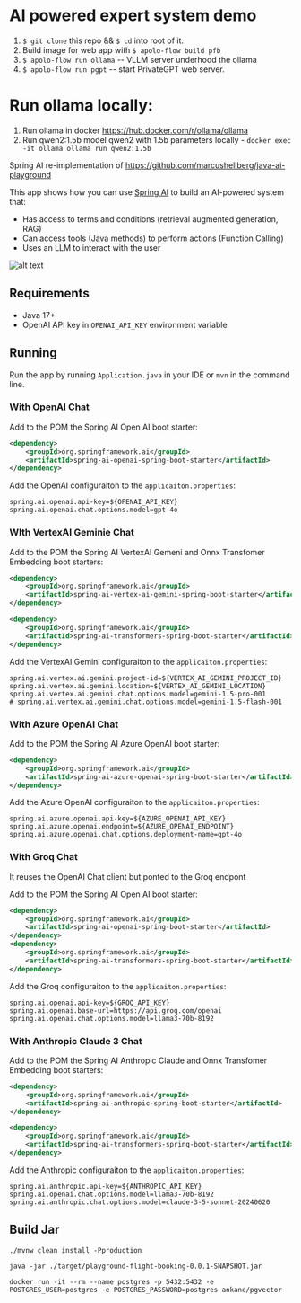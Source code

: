 # AI powered expert system demo
1. `$ git clone` this repo && `$ cd` into root of it.
2.  Build image for web app with `$ apolo-flow build pfb`
3. `$ apolo-flow run ollama` -- VLLM server underhood the ollama
4.  `$ apolo-flow run pgpt` -- start PrivateGPT web server.

# Run ollama locally:
1. Run ollama in docker https://hub.docker.com/r/ollama/ollama
2. Run qwen2:1.5b model qwen2 with 1.5b parameters locally - ```docker exec -it ollama ollama run qwen2:1.5b```

Spring AI re-implementation of https://github.com/marcushellberg/java-ai-playground

This app shows how you can use [Spring AI](https://github.com/spring-projects/spring-ai) to build an AI-powered system that:

- Has access to terms and conditions (retrieval augmented generation, RAG)
- Can access tools (Java methods) to perform actions (Function Calling)
- Uses an LLM to interact with the user

![alt text](diagram.jpg)

## Requirements

- Java 17+
- OpenAI API key in `OPENAI_API_KEY` environment variable

## Running

Run the app by running `Application.java` in your IDE or `mvn` in the command line.

### With OpenAI Chat

Add to the POM the Spring AI Open AI boot starter:

```xml
<dependency>
    <groupId>org.springframework.ai</groupId>
    <artifactId>spring-ai-openai-spring-boot-starter</artifactId>
</dependency>
```

Add the OpenAI configuraiton to the `applicaiton.properties`:

```
spring.ai.openai.api-key=${OPENAI_API_KEY}
spring.ai.openai.chat.options.model=gpt-4o
```

### WIth VertexAI Geminie Chat

Add to the POM the Spring AI VertexAI Gemeni and Onnx Transfomer Embedding boot starters:

```xml
<dependency>
    <groupId>org.springframework.ai</groupId>
    <artifactId>spring-ai-vertex-ai-gemini-spring-boot-starter</artifactId>
</dependency>

<dependency>
    <groupId>org.springframework.ai</groupId>
    <artifactId>spring-ai-transformers-spring-boot-starter</artifactId>
</dependency>
```

Add the VertexAI Gemini configuraiton to the `applicaiton.properties`:

```
spring.ai.vertex.ai.gemini.project-id=${VERTEX_AI_GEMINI_PROJECT_ID}
spring.ai.vertex.ai.gemini.location=${VERTEX_AI_GEMINI_LOCATION}
spring.ai.vertex.ai.gemini.chat.options.model=gemini-1.5-pro-001
# spring.ai.vertex.ai.gemini.chat.options.model=gemini-1.5-flash-001
```

### With Azure OpenAI Chat

Add to the POM the Spring AI Azure OpenAI boot starter:

```xml
<dependency>
    <groupId>org.springframework.ai</groupId>
    <artifactId>spring-ai-azure-openai-spring-boot-starter</artifactId>
</dependency>
```

Add the Azure OpenAI configuraiton to the `applicaiton.properties`:

```
spring.ai.azure.openai.api-key=${AZURE_OPENAI_API_KEY}
spring.ai.azure.openai.endpoint=${AZURE_OPENAI_ENDPOINT}
spring.ai.azure.openai.chat.options.deployment-name=gpt-4o
```

### With Groq Chat

It reuses the OpenAI Chat client but ponted to the Groq endpont

Add to the POM the Spring AI Open AI boot starter:

```xml
<dependency>
    <groupId>org.springframework.ai</groupId>
    <artifactId>spring-ai-openai-spring-boot-starter</artifactId>
</dependency>
<dependency>
    <groupId>org.springframework.ai</groupId>
    <artifactId>spring-ai-transformers-spring-boot-starter</artifactId>
</dependency>
```

Add the Groq configuraiton to the `applicaiton.properties`:

```
spring.ai.openai.api-key=${GROQ_API_KEY}
spring.ai.openai.base-url=https://api.groq.com/openai
spring.ai.openai.chat.options.model=llama3-70b-8192
```

### With Anthropic Claude 3 Chat

Add to the POM the Spring AI Anthropic Claude and Onnx Transfomer Embedding boot starters:

```xml
<dependency>
    <groupId>org.springframework.ai</groupId>
    <artifactId>spring-ai-anthropic-spring-boot-starter</artifactId>
</dependency>

<dependency>
    <groupId>org.springframework.ai</groupId>
    <artifactId>spring-ai-transformers-spring-boot-starter</artifactId>
</dependency>
```

Add the Anthropic configuraiton to the `applicaiton.properties`:

```
spring.ai.anthropic.api-key=${ANTHROPIC_API_KEY}
spring.ai.openai.chat.options.model=llama3-70b-8192
spring.ai.anthropic.chat.options.model=claude-3-5-sonnet-20240620
```


## Build Jar

```shell
./mvnw clean install -Pproduction
```

```shell
java -jar ./target/playground-flight-booking-0.0.1-SNAPSHOT.jar
```


```
docker run -it --rm --name postgres -p 5432:5432 -e POSTGRES_USER=postgres -e POSTGRES_PASSWORD=postgres ankane/pgvector
```
